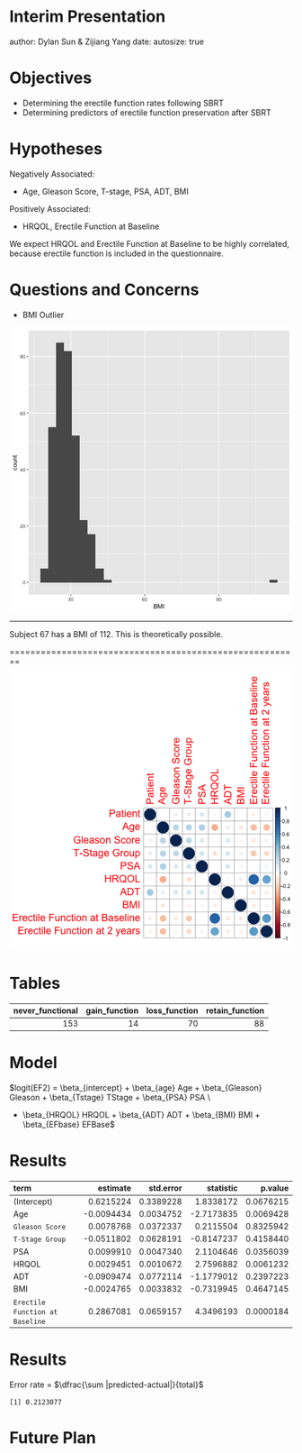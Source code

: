 Interim Presentation
========================================================
author: Dylan Sun & Zijiang Yang
date: 
autosize: true

Objectives
========================================================

- Determining the erectile function rates following SBRT
- Determining predictors of erectile function preservation after SBRT

Hypotheses
========================================================
Negatively Associated:
- Age, Gleason Score, T-stage, PSA, ADT, BMI

Positively Associated:
- HRQOL, Erectile Function at Baseline

We expect HRQOL and Erectile Function at Baseline to be highly correlated, because erectile function is included in the questionnaire. 

Questions and Concerns
========================================================
- BMI Outlier

![plot of chunk unnamed-chunk-1](Presentation-figure/unnamed-chunk-1-1.png)

***
Subject 67 has a BMI of 112. 
This is theoretically possible.


========================================================
![plot of chunk unnamed-chunk-2](Presentation-figure/unnamed-chunk-2-1.png)


Tables
========================================================

| never_functional| gain_function| loss_function| retain_function|
|----------------:|-------------:|-------------:|---------------:|
|              153|            14|            70|              88|

Model
========================================================
$logit(EF2) = \beta_{intercept} + \beta_{age} Age + \beta_{Gleason} Gleason + \beta_{Tstage} TStage + \beta_{PSA} PSA \\
+ \beta_{HRQOL} HRQOL + \beta_{ADT} ADT + \beta_{BMI} BMI + \beta_{EFbase} EFBase$

Results
========================================================

|term                            |   estimate| std.error|  statistic|   p.value|
|:-------------------------------|----------:|---------:|----------:|---------:|
|(Intercept)                     |  0.6215224| 0.3389228|  1.8338172| 0.0676215|
|Age                             | -0.0094434| 0.0034752| -2.7173835| 0.0069428|
|`Gleason Score`                 |  0.0078768| 0.0372337|  0.2115504| 0.8325942|
|`T-Stage Group`                 | -0.0511802| 0.0628191| -0.8147237| 0.4158440|
|PSA                             |  0.0099910| 0.0047340|  2.1104646| 0.0356039|
|HRQOL                           |  0.0029451| 0.0010672|  2.7596882| 0.0061232|
|ADT                             | -0.0909474| 0.0772114| -1.1779012| 0.2397223|
|BMI                             | -0.0024765| 0.0033832| -0.7319945| 0.4647145|
|`Erectile Function at Baseline` |  0.2867081| 0.0659157|  4.3496193| 0.0000184|

Results
========================================================
Error rate = $\dfrac{\sum |predicted-actual|}{total}$

```
[1] 0.2123077
```

Future Plan
========================================================
